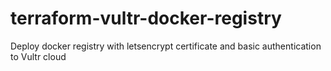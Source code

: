 # terraform-vultr-docker-registry
Deploy docker registry with letsencrypt certificate and basic authentication to Vultr cloud
